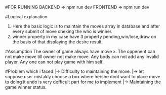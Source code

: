 #FOR RUNNING
BACKEND => npm run dev
FRONTEND => npm run dev




#Logical explanation
   1. Here the basic logic is to maintain the moves array in       database and after every submit of move cheking the who is winner.
   2. winner property in my case have 3 property pending,win/lose,draw on the basis of that displaying the desire result.


#Assumption
    The owner of game always have move x.
    The oppenent can not make move till owner not make move.
    Any body can not add any invalid player.
    Any one can not play game with him self.


#Problem which i faced
    |-> Difficulty to maintaining the move.
    |-> let suppose user mistakly choose a box where he/she dont want to place move to doing it undo is very defficult part for me to implement
    |-> Maintaining the game winner status.
